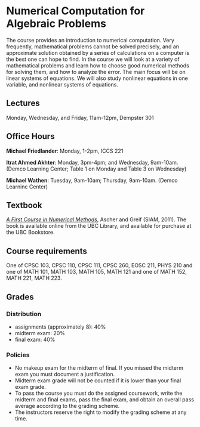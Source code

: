 
# Numerical Computation for Algebraic Problems

The course provides an introduction to numerical computation. Very
frequently, mathematical problems cannot be solved precisely, and an
approximate solution obtained by a series of calculations on a
computer is the best one can hope to find. In the course we will look
at a variety of mathematical problems and learn how to choose good
numerical methods for solving them, and how to analyze the error. The
main focus will be on linear systems of equations. We will also study
nonlinear equations in one variable, and nonlinear systems of
equations.

## Lectures

Monday, Wednesday, and Friday, 11am-12pm, Dempster 301

## Office Hours

**Michael Friedlander**: Monday, 1-2pm, ICCS 221

**Itrat Ahmed Akhter**: Monday, 3pm-4pm; and Wednesday, 9am-10am.
(Demco Learning Center;  Table 1 on Monday and Table 3 on Wednesday)

**Michael Wathen**: Tuesday, 9am-10am; Thursday, 9am-10am. (Demco Learninc Center)

## Textbook

*[A First Course in Numerical Methods](http://bookstore.siam.org/cs07/)*,
 Ascher and Greif (SIAM, 2011). The book is available online from the
 UBC Library, and available for purchase at the UBC Bookstore.

## Course requirements

One of CPSC 103, CPSC 110, CPSC 111, CPSC 260, EOSC 211, PHYS 210 and
one of MATH 101, MATH 103, MATH 105, MATH 121 and one of MATH 152,
MATH 221, MATH 223.

## Grades

### Distribution
- assignments (approximately 8): 40%
- midterm exam: 20%
- final exam: 40%

### Policies

- No makeup exam for the midterm of final. If you missed the
midterm exam you must document a justification.
- Midterm exam grade will not be counted if it is lower than
your final exam grade.
- To pass the course you must do the assigned
coursework, write the midterm and final exams, pass the final exam,
and obtain an overall pass average according to the grading
scheme.
- The instructors reserve the right to modify the grading scheme at any
time.

